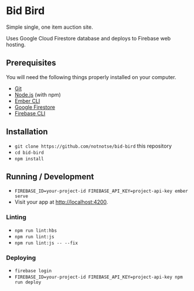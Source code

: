 # Bid Bird

Simple single, one item auction site.

Uses Google Cloud Firestore database and deploys to Firebase web hosting.

## Prerequisites

You will need the following things properly installed on your computer.

* [Git](https://git-scm.com/)
* [Node.js](https://nodejs.org/) (with npm)
* [Ember CLI](https://ember-cli.com/)
* [Google Firestore](https://firebase.google.com/docs/firestore/quickstart)
* [Firebase CLI](https://firebase.google.com/docs/cli/)

## Installation

* `git clone https://github.com/notnotse/bid-bird` this repository
* `cd bid-bird`
* `npm install`

## Running / Development

* `FIREBASE_ID=your-project-id FIREBASE_API_KEY=project-api-key ember serve`
* Visit your app at [http://localhost:4200](http://localhost:4200).

### Linting

* `npm run lint:hbs`
* `npm run lint:js`
* `npm run lint:js -- --fix`


### Deploying

* `firebase login` 
* `FIREBASE_ID=your-project-id FIREBASE_API_KEY=project-api-key npm run deploy` 
